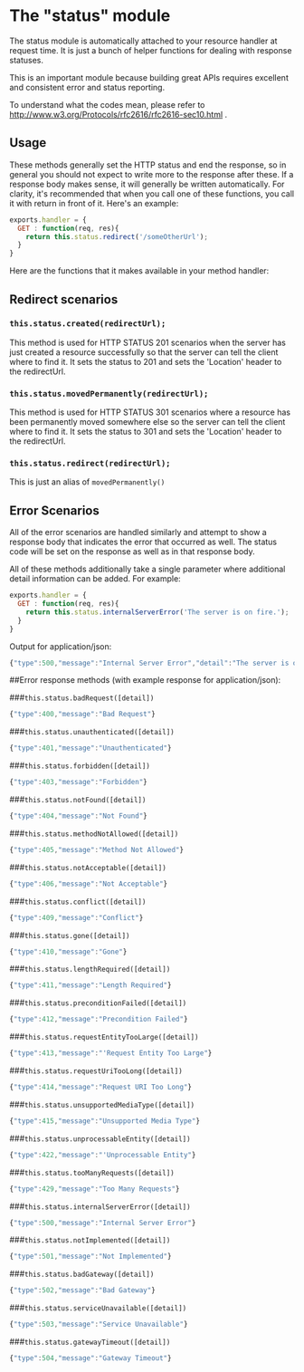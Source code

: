 # The "status" module
The status module is automatically attached to your resource handler at request time.  It is just a bunch of helper functions for dealing with response statuses.

This is an important module because building great APIs requires excellent and consistent error and status reporting.

To understand what the codes mean, please refer to http://www.w3.org/Protocols/rfc2616/rfc2616-sec10.html .

## Usage
These methods generally set the HTTP status and end the response, so in general you should not expect to
write more to the response after these.  If a response body makes sense, it will generally be written 
automatically.  For clarity, it's recommended that when you call one of these functions, you call it with
return in front of it.  Here's an example:  
```javascript
exports.handler = {
  GET : function(req, res){
    return this.status.redirect('/someOtherUrl');
  }
}
```

Here are the functions that it makes available in your method handler:  
  
## Redirect scenarios
### `this.status.created(redirectUrl);`
This method is used for HTTP STATUS 201 scenarios when the server has just created a resource successfully 
so that the server can tell the client where to find it.  It sets the status to 201 and sets the 'Location' header to the redirectUrl. 

### `this.status.movedPermanently(redirectUrl);`
This method is used for HTTP STATUS 301 scenarios where a resource has been permanently moved somewhere 
else so the server can tell the client where to find it.  It sets the status to 301 and sets the 'Location' header to the redirectUrl. 

### `this.status.redirect(redirectUrl);`
This is just an alias of `movedPermanently()`

## Error Scenarios
All of the error scenarios are handled similarly and attempt to show a response body that indicates the error that occurred as well.  The status code will be set on the response as well as in that response body.

All of these methods additionally take a single parameter where additional detail information can be added.  For example:

```javascript
exports.handler = {
  GET : function(req, res){
    return this.status.internalServerError('The server is on fire.');
  }
}
```
Output for application/json:
```javascript
{"type":500,"message":"Internal Server Error","detail":"The server is on fire"}
```
##Error response methods (with example response for application/json):

###`this.status.badRequest([detail])`
```javascript
{"type":400,"message":"Bad Request"}
```
###`this.status.unauthenticated([detail])`
```javascript
{"type":401,"message":"Unauthenticated"}
```
###`this.status.forbidden([detail])`
```javascript
{"type":403,"message":"Forbidden"}
```
###`this.status.notFound([detail])`
```javascript
{"type":404,"message":"Not Found"}
```
###`this.status.methodNotAllowed([detail])`
```javascript
{"type":405,"message":"Method Not Allowed"}
```
###`this.status.notAcceptable([detail])`
```javascript
{"type":406,"message":"Not Acceptable"}
```
###`this.status.conflict([detail])`
```javascript
{"type":409,"message":"Conflict"}
```
###`this.status.gone([detail])`
```javascript
{"type":410,"message":"Gone"}
```
###`this.status.lengthRequired([detail])`
```javascript
{"type":411,"message":"Length Required"}
```
###`this.status.preconditionFailed([detail])`
```javascript
{"type":412,"message":"Precondition Failed"}
```
###`this.status.requestEntityTooLarge([detail])`
```javascript
{"type":413,"message":"'Request Entity Too Large"}
```
###`this.status.requestUriTooLong([detail])`
```javascript
{"type":414,"message":"Request URI Too Long"}
```
###`this.status.unsupportedMediaType([detail])`
```javascript
{"type":415,"message":"Unsupported Media Type"}
```
###`this.status.unprocessableEntity([detail])`
```javascript
{"type":422,"message":"'Unprocessable Entity"}
```
###`this.status.tooManyRequests([detail])`
```javascript
{"type":429,"message":"Too Many Requests"}
```
###`this.status.internalServerError([detail])`
```javascript
{"type":500,"message":"Internal Server Error"}
```
###`this.status.notImplemented([detail])`
```javascript
{"type":501,"message":"Not Implemented"}
```
###`this.status.badGateway([detail])`
```javascript
{"type":502,"message":"Bad Gateway"}
```
###`this.status.serviceUnavailable([detail])`
```javascript
{"type":503,"message":"Service Unavailable"}
```
###`this.status.gatewayTimeout([detail])`
```javascript
{"type":504,"message":"Gateway Timeout"}
```